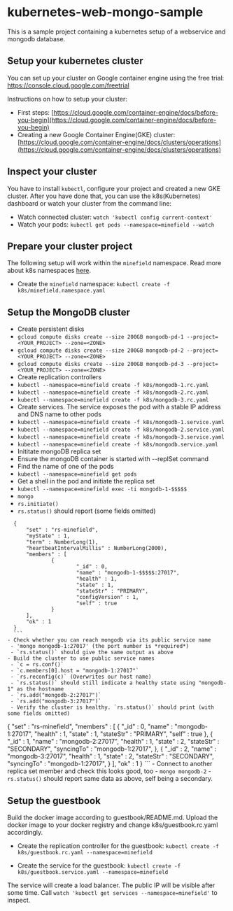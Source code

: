 # kubernetes-web-mongo-sample
This is a sample project containing a kubernetes setup of a webservice and mongodb database.

## Setup your kubernetes cluster
You can set up your cluster on Google container engine using the free trial: https://console.cloud.google.com/freetrial

Instructions on how to setup your cluster:
- First steps: [https://cloud.google.com/container-engine/docs/before-you-begin](https://cloud.google.com/container-engine/docs/before-you-begin)
- Creating a new Google Container Engine(GKE) cluster: [https://cloud.google.com/container-engine/docs/clusters/operations](https://cloud.google.com/container-engine/docs/clusters/operations)

## Inspect your cluster
You have to install `kubectl`, configure your project and created a new GKE cluster. After you have done that, you can use the k8s(Kubernetes) dashboard or watch your cluster from the command line:
- Watch connected cluster:
    `watch 'kubectl config current-context'`
- Watch your pods:
    `kubectl get pods --namespace=minefield --watch`


## Prepare your cluster project
The following setup will work within the `minefield` namespace. Read more about k8s namespaces  [here](https://github.com/kubernetes/kubernetes/blob/release-1.2/docs/design/namespaces.md).

- Create the `minefield` namespace:
    `kubectl create -f k8s/minefield.namespace.yaml`


## Setup the MongoDB cluster
- Create persistent disks
 - `gcloud compute disks create --size 200GB mongodb-pd-1 --project=<YOUR_PROJECT> --zone=<ZONE>`
 - `gcloud compute disks create --size 200GB mongodb-pd-2 --project=<YOUR_PROJECT> --zone=<ZONE>`
 - `gcloud compute disks create --size 200GB mongodb-pd-3 --project=<YOUR_PROJECT> --zone=<ZONE>`
- Create replication controllers
 - `kubectl --namespace=minefield create -f k8s/mongodb-1.rc.yaml`
 - `kubectl --namespace=minefield create -f k8s/mongodb-2.rc.yaml`
 - `kubectl --namespace=minefield create -f k8s/mongodb-3.rc.yaml`
- Create services. The service exposes the pod with a stable IP address and DNS name to other pods
 - `kubectl --namespace=minefield create -f k8s/mongodb-1.service.yaml`
 - `kubectl --namespace=minefield create -f k8s/mongodb-2.service.yaml`
 - `kubectl --namespace=minefield create -f k8s/mongodb-3.service.yaml`
 - `kubectl --namespace=minefield create -f k8s/mongodb.service.yaml`
- Inititate mongoDB replica set
 - Ensure the mongoDB container is started with --replSet command
 - Find the name of one of the pods
  - `kubectl --namespace=minefield get pods`
 - Get a shell in the pod and initiate the replica set
  - `kubectl --namespace=minefield exec -ti mongodb-1-$$$$$`
  - `mongo`
  - `rs.initiate()`
  - `rs.status()` should report (some fields omitted)
  ```
    {
        "set" : "rs-minefield",
        "myState" : 1,
        "term" : NumberLong(1),
        "heartbeatIntervalMillis" : NumberLong(2000),
        "members" : [
                {
                        "_id" : 0,
                        "name" : "mongodb-1-$$$$$:27017",
                        "health" : 1,
                        "state" : 1,
                        "stateStr" : "PRIMARY",
                        "configVersion" : 1,
                        "self" : true
                }
        ],
        "ok" : 1
    }
    ```
  - Check whether you can reach mongodb via its public service name
   - 'mongo mongodb-1:27017' (the port number is *required*)
   - `rs.status()` should give the same output as above
  - Build the cluster to use public service names
   - `c = rs.conf()`
   - `c.members[0].host = "mongodb-1:27017"`
   - `rs.reconfig(c)` (Overwrites our host name)
   - `rs.status()` should still indicate a healthy state using "mongodb-1" as the hostname
   - `rs.add("mongodb-2:27017")`
   - `rs.add("mongodb-3:27017")`
   - Verify the cluster is healthy. `rs.status()` should print (with some fields omitted)
   ```
   {
        "set" : "rs-minefield",
        "members" : [
                {
                        "_id" : 0,
                        "name" : "mongodb-1:27017",
                        "health" : 1,
                        "state" : 1,
                        "stateStr" : "PRIMARY",
                        "self" : true
                },
                {
                        "_id" : 1,
                        "name" : "mongodb-2:27017",
                        "health" : 1,
                        "state" : 2,
                        "stateStr" : "SECONDARY",
                        "syncingTo" : "mongodb-1:27017",
                },
                {
                        "_id" : 2,
                        "name" : "mongodb-3:27017",
                        "health" : 1,
                        "state" : 2,
                        "stateStr" : "SECONDARY",
                        "syncingTo" : "mongodb-1:27017",
                }
        ],
        "ok" : 1
    }
    ```
    - Connect to another replica set member and check this looks good, too
     - `mongo mongodb-2`
     - `rs.status()` should report same data as above, self being a secondary.


## Setup the guestbook
Build the docker image according to guestbook/README.md. Upload the docker image to your docker registry and change k8s/guestbook.rc.yaml accordingly.

- Create the replication controller for the guestbook:
    `kubectl create -f k8s/guestbook.rc.yaml --namespace=minefield`
    
- Create the service for the guestbook:
    `kubectl create -f k8s/guestbook.service.yaml --namespace=minefield`

The service will create a load balancer. The public IP will be visible after some time. Call `watch 'kubectl get services --namespace=minefield'` to inspect.
